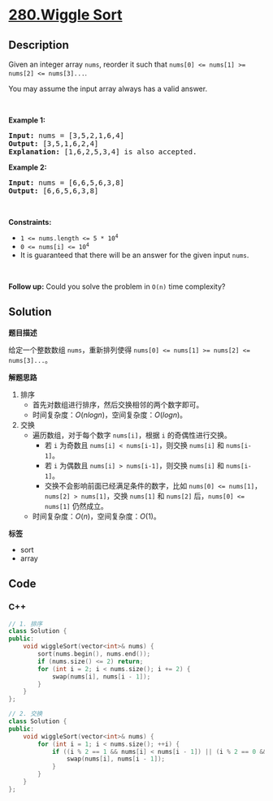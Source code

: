 # [280.Wiggle Sort](https://leetcode.com/problems/wiggle-sort/description/)

## Description

<p>Given an integer array <code>nums</code>, reorder it such that <code>nums[0] &lt;= nums[1] &gt;= nums[2] &lt;= nums[3]...</code>.</p>

<p>You may assume the input array always has a valid answer.</p>

<p>&nbsp;</p>
<p><strong class="example">Example 1:</strong></p>

<pre>
<strong>Input:</strong> nums = [3,5,2,1,6,4]
<strong>Output:</strong> [3,5,1,6,2,4]
<strong>Explanation:</strong> [1,6,2,5,3,4] is also accepted.
</pre>

<p><strong class="example">Example 2:</strong></p>

<pre>
<strong>Input:</strong> nums = [6,6,5,6,3,8]
<strong>Output:</strong> [6,6,5,6,3,8]
</pre>

<p>&nbsp;</p>
<p><strong>Constraints:</strong></p>

<ul>
  <li><code>1 &lt;= nums.length &lt;= 5 * 10<sup>4</sup></code></li>
  <li><code>0 &lt;= nums[i] &lt;= 10<sup>4</sup></code></li>
  <li>It is guaranteed that there will be an answer for the given input <code>nums</code>.</li>
</ul>

<p>&nbsp;</p>
<p><strong>Follow up:</strong> Could you solve the problem in <code>O(n)</code> time complexity?</p>

## Solution

**题目描述**

给定一个整数数组 `nums`，重新排列使得 `nums[0] <= nums[1] >= nums[2] <= nums[3]...`。

**解题思路**

1. 排序
   - 首先对数组进行排序，然后交换相邻的两个数字即可。
   - 时间复杂度：$O(nlogn)$，空间复杂度：$O(logn)$。
2. 交换
   - 遍历数组，对于每个数字 `nums[i]`，根据 `i` 的奇偶性进行交换。
     - 若 `i` 为奇数且 `nums[i] < nums[i-1]`，则交换 `nums[i]` 和 `nums[i-1]`。
     - 若 `i` 为偶数且 `nums[i] > nums[i-1]`，则交换 `nums[i]` 和 `nums[i-1]`。
     - 交换不会影响前面已经满足条件的数字，比如 `nums[0] <= nums[1]`，`nums[2] > nums[1]`，交换 `nums[1]` 和 `nums[2]` 后，`nums[0] <= nums[1]` 仍然成立。
   - 时间复杂度：$O(n)$，空间复杂度：$O(1)$。

**标签**

- sort
- array

<!-- code start -->
## Code

### C++

```cpp
// 1. 排序
class Solution {
public:
    void wiggleSort(vector<int>& nums) {
        sort(nums.begin(), nums.end());
        if (nums.size() <= 2) return;
        for (int i = 2; i < nums.size(); i += 2) {
            swap(nums[i], nums[i - 1]);
        }
    }
};
```

```cpp
// 2. 交换
class Solution {
public:
    void wiggleSort(vector<int>& nums) {
        for (int i = 1; i < nums.size(); ++i) {
            if ((i % 2 == 1 && nums[i] < nums[i - 1]) || (i % 2 == 0 && nums[i] > nums[i - 1])) {
                swap(nums[i], nums[i - 1]);
            }
        }
    }
};
```

<!-- code end -->

